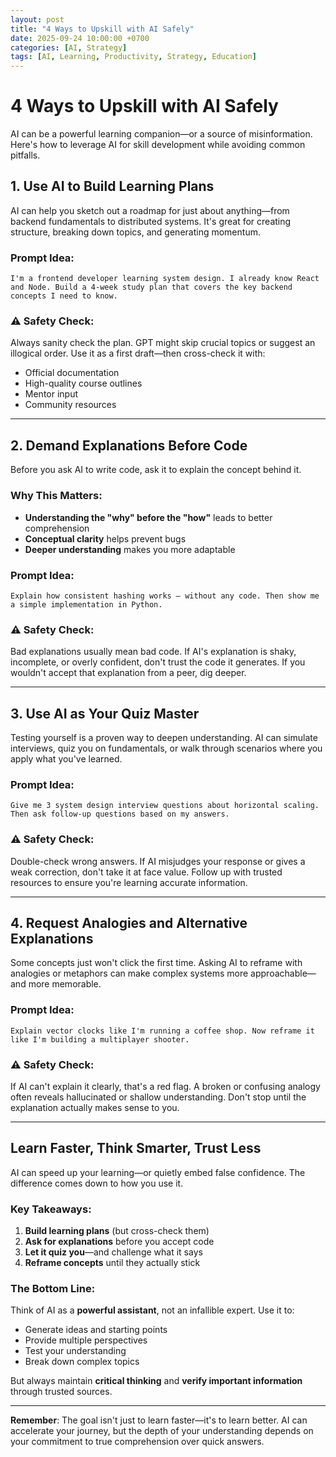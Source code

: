 ```yaml
---
layout: post
title: "4 Ways to Upskill with AI Safely"
date: 2025-09-24 10:00:00 +0700
categories: [AI, Strategy]
tags: [AI, Learning, Productivity, Strategy, Education]
---
```


# 4 Ways to Upskill with AI Safely

AI can be a powerful learning companion—or a source of misinformation. Here's how to leverage AI for skill development while avoiding common pitfalls.

## 1. Use AI to Build Learning Plans

AI can help you sketch out a roadmap for just about anything—from backend fundamentals to distributed systems. It's great for creating structure, breaking down topics, and generating momentum.

### Prompt Idea:
```prompt
I'm a frontend developer learning system design. I already know React and Node. Build a 4-week study plan that covers the key backend concepts I need to know.
```

### ⚠️ Safety Check:
Always sanity check the plan. GPT might skip crucial topics or suggest an illogical order. Use it as a first draft—then cross-check it with:
- Official documentation
- High-quality course outlines  
- Mentor input
- Community resources

---

## 2. Demand Explanations Before Code

Before you ask AI to write code, ask it to explain the concept behind it.

### Why This Matters:
- **Understanding the "why" before the "how"** leads to better comprehension
- **Conceptual clarity** helps prevent bugs
- **Deeper understanding** makes you more adaptable

### Prompt Idea:
```prompt
Explain how consistent hashing works — without any code. Then show me a simple implementation in Python.
```

### ⚠️ Safety Check:
Bad explanations usually mean bad code. If AI's explanation is shaky, incomplete, or overly confident, don't trust the code it generates. If you wouldn't accept that explanation from a peer, dig deeper.

---

## 3. Use AI as Your Quiz Master

Testing yourself is a proven way to deepen understanding. AI can simulate interviews, quiz you on fundamentals, or walk through scenarios where you apply what you've learned.

### Prompt Idea:
```prompt
Give me 3 system design interview questions about horizontal scaling. Then ask follow-up questions based on my answers.
```

### ⚠️ Safety Check:
Double-check wrong answers. If AI misjudges your response or gives a weak correction, don't take it at face value. Follow up with trusted resources to ensure you're learning accurate information.

---

## 4. Request Analogies and Alternative Explanations

Some concepts just won't click the first time. Asking AI to reframe with analogies or metaphors can make complex systems more approachable—and more memorable.

### Prompt Idea:
```prompt
Explain vector clocks like I'm running a coffee shop. Now reframe it like I'm building a multiplayer shooter.
```

### ⚠️ Safety Check:
If AI can't explain it clearly, that's a red flag. A broken or confusing analogy often reveals hallucinated or shallow understanding. Don't stop until the explanation actually makes sense to you.

---

## Learn Faster, Think Smarter, Trust Less

AI can speed up your learning—or quietly embed false confidence. The difference comes down to how you use it.

### Key Takeaways:
1. **Build learning plans** (but cross-check them)
2. **Ask for explanations** before you accept code
3. **Let it quiz you**—and challenge what it says
4. **Reframe concepts** until they actually stick

### The Bottom Line:
Think of AI as a **powerful assistant**, not an infallible expert. Use it to:
- Generate ideas and starting points
- Provide multiple perspectives
- Test your understanding
- Break down complex topics

But always maintain **critical thinking** and **verify important information** through trusted sources.

---

**Remember**: The goal isn't just to learn faster—it's to learn better. AI can accelerate your journey, but the depth of your understanding depends on your commitment to true comprehension over quick answers.